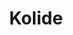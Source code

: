 ---
description: Kolide is a device trust solution for companies with Okta, and they ensure
  that if a device isn’t trusted and secure, it can’t log into your cloud apps.
link: https://kolide.com/unplugged
shortname: kolide.com-lup
title: Kolide
---